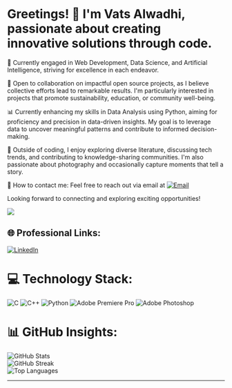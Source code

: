 # Greetings! 👋 I'm Vats Alwadhi, passionate about creating innovative solutions through code.

🚀 Currently engaged in Web Development, Data Science, and Artificial Intelligence, striving for excellence in each endeavor.

🤝 Open to collaboration on impactful open source projects, as I believe collective efforts lead to remarkable results. I'm particularly interested in projects that promote sustainability, education, or community well-being.

📊 Currently enhancing my skills in Data Analysis using Python, aiming for proficiency and precision in data-driven insights. My goal is to leverage data to uncover meaningful patterns and contribute to informed decision-making.

💬 Outside of coding, I enjoy exploring diverse literature, discussing tech trends, and contributing to knowledge-sharing communities. I'm also passionate about photography and occasionally capture moments that tell a story.

📧 How to contact me: Feel free to reach out via email at <a href="mailto:alwadhiv@gmail.com"><img src="https://img.shields.io/badge/Email-%230077B5.svg?logo=gmail&logoColor=white" alt="Email" /></a>

Looking forward to connecting and exploring exciting opportunities!

[![](https://visitcount.itsvg.in/api?id=vatsalwadhi&icon=0&color=0)](https://visitcount.itsvg.in)

## 🌐 Professional Links:
[![LinkedIn](https://img.shields.io/badge/LinkedIn-%230077B5.svg?logo=linkedin&logoColor=white)](https://linkedin.com/in/VatsAlwadhi) 

# 💻 Technology Stack:
![C](https://img.shields.io/badge/c-%2300599C.svg?style=for-the-badge&logo=c&logoColor=white) ![C++](https://img.shields.io/badge/c++-%2300599C.svg?style=for-the-badge&logo=c%2B%2B&logoColor=white) ![Python](https://img.shields.io/badge/python-3670A0?style=for-the-badge&logo=python&logoColor=ffdd54) ![Adobe Premiere Pro](https://img.shields.io/badge/Adobe%20Premiere%20Pro-9999FF.svg?style=for-the-badge&logo=Adobe%20Premiere%20Pro&logoColor=white) ![Adobe Photoshop](https://img.shields.io/badge/adobe%20photoshop-%2331A8FF.svg?style=for-the-badge&logo=adobe%20photoshop&logoColor=white)

# 📊 GitHub Insights:
![GitHub Stats](https://github-readme-stats.vercel.app/api?username=vatsalwadhi&theme=jolly&hide_border=false&include_all_commits=true&count_private=false)<br/>
![GitHub Streak](https://github-readme-streak-stats.herokuapp.com/?user=vatsalwadhi&theme=jolly&hide_border=false)<br/>
![Top Languages](https://github-readme-stats.vercel.app/api/top-langs/?username=vatsalwadhi&theme=jolly&hide_border=false&include_all_commits=true&count_private=false&layout=compact)

---

